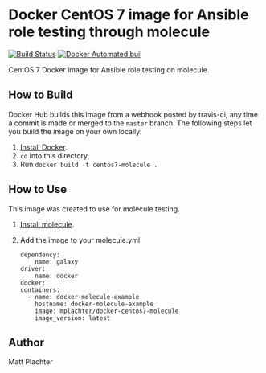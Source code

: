 # Docker CentOS 7 image for Ansible role testing through molecule

[![Build Status](https://travis-ci.org/mplachter/docker-centos7-molecule.svg?branch=master)](https://travis-ci.org/mplachter/docker-centos7-molecule) [![Docker Automated buil](https://img.shields.io/docker/automated/jrottenberg/ffmpeg.svg)](https://hub.docker.com/r/mplachter/docker-centos7-molecule/)

CentOS 7 Docker image for Ansible role testing on molecule.

## How to Build

Docker Hub builds this image from a webhook posted by travis-ci, any time a commit is made or merged to the `master` branch. The following steps let you build the image on your own locally.

1. [Install Docker](https://docs.docker.com/engine/installation/).
1. `cd` into this directory.
1. Run `docker build -t centos7-molecule .`

## How to Use

This image was created to use for molecule testing.

1. [Install molecule](https://molecule.readthedocs.io/en/latest/usage.html#quick-start).
1. Add the image to your molecule.yml

    ```
    dependency:
        name: galaxy
    driver:
        name: docker
    docker:
    containers:
      - name: docker-molecule-example
        hostname: docker-molecule-example
        image: mplachter/docker-centos7-molecule
        image_version: latest
    ```

## Author

Matt Plachter